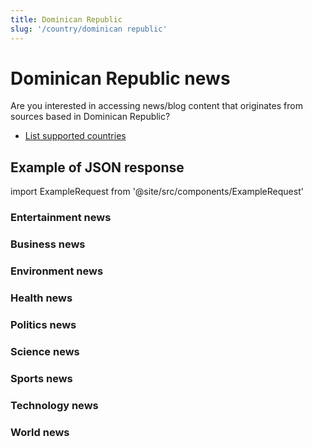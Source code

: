 ```yaml
---
title: Dominican Republic
slug: '/country/dominican republic'
---
```


# Dominican Republic news

Are you interested in accessing news/blog content that originates from sources based in Dominican Republic?

- [List supported countries](/get-articles/countries)

## Example of JSON response

import ExampleRequest from '@site/src/components/ExampleRequest'

### Entertainment news
<ExampleRequest url="https://api.apitube.io/v1/news/articles?limit=2&category=news/Arts_and_Entertainment&country=do"></ExampleRequest>

### Business news
<ExampleRequest url="https://api.apitube.io/v1/news/articles?limit=2&category=news/Business&country=do"></ExampleRequest>

### Environment news
<ExampleRequest url="https://api.apitube.io/v1/news/articles?limit=2&category=news/Environment&country=do"></ExampleRequest>

### Health news
<ExampleRequest url="https://api.apitube.io/v1/news/articles?limit=2&category=news/Health&country=do"></ExampleRequest>

### Politics news
<ExampleRequest url="https://api.apitube.io/v1/news/articles?limit=2&category=news/Politics&country=do"></ExampleRequest>

### Science news
<ExampleRequest url="https://api.apitube.io/v1/news/articles?limit=2&category=news/Science&country=do"></ExampleRequest>

### Sports news
<ExampleRequest url="https://api.apitube.io/v1/news/articles?limit=2&category=news/Sports&country=do"></ExampleRequest>

### Technology news
<ExampleRequest url="https://api.apitube.io/v1/news/articles?limit=2&category=news/Technology&country=do"></ExampleRequest>

### World news
<ExampleRequest url="https://api.apitube.io/v1/news/articles?limit=2&category=news/World&country=do"></ExampleRequest>
